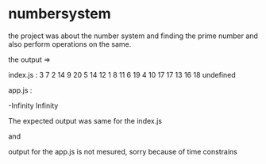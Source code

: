 # numbersystem

the project was about the number system and finding the prime number and also perform operations on the same.

the output =>

index.js :
3
7
2
14
9
20
5
14
12
1
8
11
6
19
4
10
17
17
13
16
18
undefined

app.js :

-Infinity Infinity

The expected output was same for the index.js

and 

output for the app.js is not mesured, sorry because of time constrains

